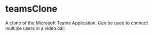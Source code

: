 # teamsClone

A clone of the Microsoft Teams Application. Can be used to connect multiple users in a video call.
